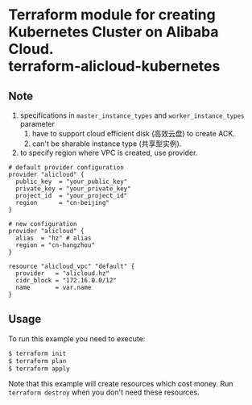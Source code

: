 Terraform module for creating Kubernetes Cluster on Alibaba Cloud.  
terraform-alicloud-kubernetes
=====================================================================

## Note

1. specifications in `master_instance_types` and `worker_instance_types` parameter
    1. have to support cloud efficient disk (高效云盘) to create ACK.
    2. can't be sharable instance type (共享型实例).
2. to specify region where VPC is created, use provider.

```hcl
# default provider configuration
provider "alicloud" {
  public_key  = "your_public_key"
  private_key = "your_private_key"
  project_id  = "your_project_id"
  region      = "cn-beijing"
}

# new configuration
provider "alicloud" {
  alias  = "hz" # alias
  region = "cn-hangzhou"
}

resource "alicloud_vpc" "default" {
  provider   = "alicloud.hz"
  cidr_block = "172.16.0.0/12"
  name       = var.name
}
```

## Usage

To run this example you need to execute:

```bash
$ terraform init
$ terraform plan
$ terraform apply
```

Note that this example will create resources which cost money. Run `terraform destroy` when you don't need these
resources.

